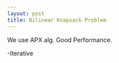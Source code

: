 ```yaml
---
layout: post
title: Bilinear Knapsack Problem
---
```


We use APX alg. Good Performance. 

-Iterative